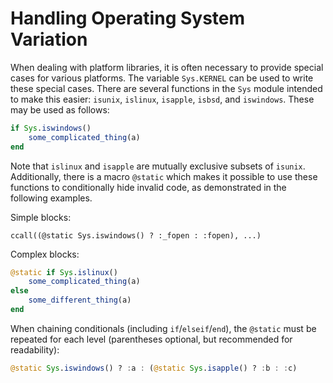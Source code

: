 # Handling Operating System Variation

When dealing with platform libraries, it is often necessary to provide special cases for various
platforms. The variable `Sys.KERNEL` can be used to write these special cases. There are several
functions in the `Sys` module intended to make this easier: `isunix`, `islinux`, `isapple`,
`isbsd`, and `iswindows`. These may be used as follows:

```julia
if Sys.iswindows()
    some_complicated_thing(a)
end
```

Note that `islinux` and `isapple` are mutually exclusive subsets of `isunix`. Additionally,
there is a macro `@static` which makes it possible to use these functions to conditionally hide
invalid code, as demonstrated in the following examples.

Simple blocks:

```
ccall((@static Sys.iswindows() ? :_fopen : :fopen), ...)
```

Complex blocks:

```julia
@static if Sys.islinux()
    some_complicated_thing(a)
else
    some_different_thing(a)
end
```

When chaining conditionals (including `if`/`elseif`/`end`), the `@static` must be repeated for
each level (parentheses optional, but recommended for readability):

```julia
@static Sys.iswindows() ? :a : (@static Sys.isapple() ? :b : :c)
```
